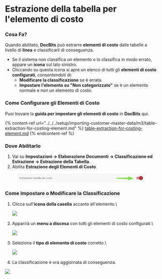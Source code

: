 # Estrazione della tabella per l'elemento di costo

### **Cosa Fa?**

Quando abilitato, **DocBits** può estrarre **elementi di costo** dalle tabelle a livello di **linea** e classificarli di conseguenza.

* Se il sistema non classifica un elemento o lo classifica in modo errato, appare un **icona** sul lato sinistro.
* Cliccando su questa icona si apre un elenco di tutti gli **elementi di costo configurati**, consentendoti di:
  * **Modificare la classificazione** se è errata.
  * **Impostare l'elemento su "Non categorizzato"** se è un elemento normale e non un elemento di costo.

### **Come Configurare gli Elementi di Costo**

Puoi trovare la **guida per impostare gli elementi di costo** in **DocBits** qui.

{% content-ref url="../../../setup/importing-customer-master-data/m3/table-extraction-for-costing-element.md" %}
[table-extraction-for-costing-element.md](../../../setup/importing-customer-master-data/m3/table-extraction-for-costing-element.md)
{% endcontent-ref %}

### **Dove Abilitarlo**

1. Vai su **Impostazioni → Elaborazione Documenti → Classificazione ed Estrazione → Estrazione della Tabella**.
2. Abilita **Estrazione degli Elementi di Costo**.

<figure><img src="../../../../.gitbook/assets/iScreen Shoter - Google Chrome - 250211150549 (1).jpg" alt=""><figcaption></figcaption></figure>

### **Come Impostare o Modificare la Classificazione**

1.  Clicca sull'**icona della casella** accanto all'elemento.\


    ![](https://docs.docbits.com/~gitbook/image?url=https%3A%2F%2F578966019-files.gitbook.io%2F%7E%2Ffiles%2Fv0%2Fb%2Fgitbook-x-prod.appspot.com%2Fo%2Fspaces%252FT2n2w4uDCJvv7CJ5zrdk%252Fuploads%252Fi1e75WhGp8qnSmBwlUTo%252FiScreen%2520Shoter%2520-%2520Google%2520Chrome%2520-%2520250211104810.jpg%3Falt%3Dmedia%26token%3D2a1a7788-3142-432a-beee-2eed90efd2cc\&width=768\&dpr=4\&quality=100\&sign=85c733ae\&sv=2)
2.  Apparirà un **menu a discesa** con tutti gli elementi di costo configurati.\


    ![](https://docs.docbits.com/~gitbook/image?url=https%3A%2F%2F578966019-files.gitbook.io%2F%7E%2Ffiles%2Fv0%2Fb%2Fgitbook-x-prod.appspot.com%2Fo%2Fspaces%252FT2n2w4uDCJvv7CJ5zrdk%252Fuploads%252F3K5INmhW8uWBgyH8bb07%252FiScreen%2520Shoter%2520-%2520Google%2520Chrome%2520-%2520250211102530.jpg%3Falt%3Dmedia%26token%3Ddf6e9ddd-83bf-43e3-a9a8-34f495b188b9\&width=768\&dpr=4\&quality=100\&sign=c850d3eb\&sv=2)
3.  Seleziona il **tipo di elemento di costo** corretto.\


    ![](https://docs.docbits.com/~gitbook/image?url=https%3A%2F%2F578966019-files.gitbook.io%2F%7E%2Ffiles%2Fv0%2Fb%2Fgitbook-x-prod.appspot.com%2Fo%2Fspaces%252FT2n2w4uDCJvv7CJ5zrdk%252Fuploads%252F7AyvJTuh5NlL0slt61MA%252FiScreen%2520Shoter%2520-%2520Google%2520Chrome%2520-%2520250211102650.jpg%3Falt%3Dmedia%26token%3D94bb3b0b-1f3d-4039-829d-3bdc129de384\&width=768\&dpr=4\&quality=100\&sign=99fd91cf\&sv=2)
4. La classificazione è ora aggiornata di conseguenza.

![](https://docs.docbits.com/~gitbook/image?url=https%3A%2F%2F578966019-files.gitbook.io%2F%7E%2Ffiles%2Fv0%2Fb%2Fgitbook-x-prod.appspot.com%2Fo%2Fspaces%252FT2n2w4uDCJvv7CJ5zrdk%252Fuploads%252FHnSHUPYRZzfOyKszudIq%252FiScreen%2520Shoter%2520-%2520Google%2520Chrome%2520-%2520250211103411.jpg%3Falt%3Dmedia%26token%3De670d09e-f54e-48a9-ab10-e85dd38f068b\&width=768\&dpr=4\&quality=100\&sign=efdc08cc\&sv=2)

